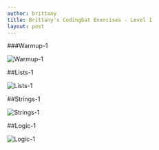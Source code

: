 ```yaml
---
author: brittany
title: Brittany's Codingbat Exercises - Level 1
layout: post
---
```


###Warmup-1

![Warmup-1](http://www.unc.edu/~bmhayes/inls560/warmup.png)


##Lists-1

![Lists-1](http://www.unc.edu/~bmhayes/inls560/lists.png)


##Strings-1

![Strings-1](http://www.unc.edu/~bmhayes/inls560/strings.png)


##Logic-1

![Logic-1](http://www.unc.edu/~bmhayes/inls560/logic.png)


